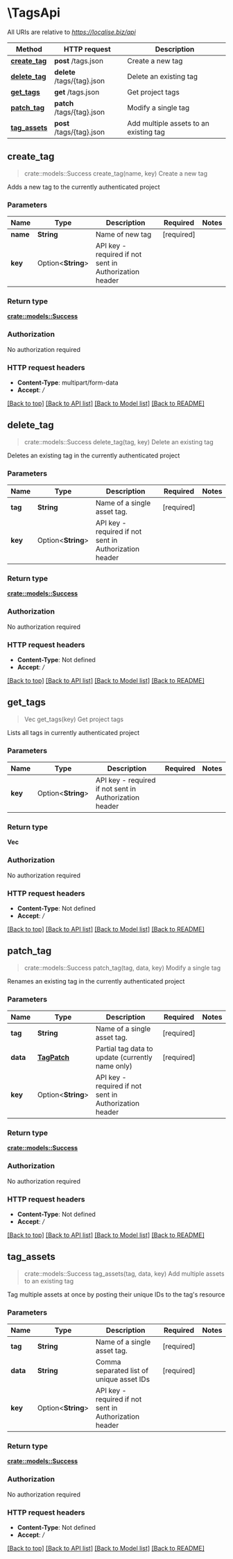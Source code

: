 # \TagsApi

All URIs are relative to *https://localise.biz/api*

Method | HTTP request | Description
------------- | ------------- | -------------
[**create_tag**](TagsApi.md#create_tag) | **post** /tags.json | Create a new tag
[**delete_tag**](TagsApi.md#delete_tag) | **delete** /tags/{tag}.json | Delete an existing tag
[**get_tags**](TagsApi.md#get_tags) | **get** /tags.json | Get project tags
[**patch_tag**](TagsApi.md#patch_tag) | **patch** /tags/{tag}.json | Modify a single tag
[**tag_assets**](TagsApi.md#tag_assets) | **post** /tags/{tag}.json | Add multiple assets to an existing tag



## create_tag

> crate::models::Success create_tag(name, key)
Create a new tag

Adds a new tag to the currently authenticated project

### Parameters


Name | Type | Description  | Required | Notes
------------- | ------------- | ------------- | ------------- | -------------
**name** | **String** | Name of new tag | [required] |
**key** | Option<**String**> | API key - required if not sent in Authorization header |  |

### Return type

[**crate::models::Success**](Success.md)

### Authorization

No authorization required

### HTTP request headers

- **Content-Type**: multipart/form-data
- **Accept**: */*

[[Back to top]](#) [[Back to API list]](../README.md#documentation-for-api-endpoints) [[Back to Model list]](../README.md#documentation-for-models) [[Back to README]](../README.md)


## delete_tag

> crate::models::Success delete_tag(tag, key)
Delete an existing tag

Deletes an existing tag in the currently authenticated project

### Parameters


Name | Type | Description  | Required | Notes
------------- | ------------- | ------------- | ------------- | -------------
**tag** | **String** | Name of a single asset tag. | [required] |
**key** | Option<**String**> | API key - required if not sent in Authorization header |  |

### Return type

[**crate::models::Success**](Success.md)

### Authorization

No authorization required

### HTTP request headers

- **Content-Type**: Not defined
- **Accept**: */*

[[Back to top]](#) [[Back to API list]](../README.md#documentation-for-api-endpoints) [[Back to Model list]](../README.md#documentation-for-models) [[Back to README]](../README.md)


## get_tags

> Vec<String> get_tags(key)
Get project tags

Lists all tags in currently authenticated project

### Parameters


Name | Type | Description  | Required | Notes
------------- | ------------- | ------------- | ------------- | -------------
**key** | Option<**String**> | API key - required if not sent in Authorization header |  |

### Return type

**Vec<String>**

### Authorization

No authorization required

### HTTP request headers

- **Content-Type**: Not defined
- **Accept**: */*

[[Back to top]](#) [[Back to API list]](../README.md#documentation-for-api-endpoints) [[Back to Model list]](../README.md#documentation-for-models) [[Back to README]](../README.md)


## patch_tag

> crate::models::Success patch_tag(tag, data, key)
Modify a single tag

Renames an existing tag in the currently authenticated project

### Parameters


Name | Type | Description  | Required | Notes
------------- | ------------- | ------------- | ------------- | -------------
**tag** | **String** | Name of a single asset tag. | [required] |
**data** | [**TagPatch**](TagPatch.md) | Partial tag data to update (currently name only) | [required] |
**key** | Option<**String**> | API key - required if not sent in Authorization header |  |

### Return type

[**crate::models::Success**](Success.md)

### Authorization

No authorization required

### HTTP request headers

- **Content-Type**: Not defined
- **Accept**: */*

[[Back to top]](#) [[Back to API list]](../README.md#documentation-for-api-endpoints) [[Back to Model list]](../README.md#documentation-for-models) [[Back to README]](../README.md)


## tag_assets

> crate::models::Success tag_assets(tag, data, key)
Add multiple assets to an existing tag

Tag multiple assets at once by posting their unique IDs to the tag's resource

### Parameters


Name | Type | Description  | Required | Notes
------------- | ------------- | ------------- | ------------- | -------------
**tag** | **String** | Name of a single asset tag. | [required] |
**data** | **String** | Comma separated list of unique asset IDs | [required] |
**key** | Option<**String**> | API key - required if not sent in Authorization header |  |

### Return type

[**crate::models::Success**](Success.md)

### Authorization

No authorization required

### HTTP request headers

- **Content-Type**: Not defined
- **Accept**: */*

[[Back to top]](#) [[Back to API list]](../README.md#documentation-for-api-endpoints) [[Back to Model list]](../README.md#documentation-for-models) [[Back to README]](../README.md)

